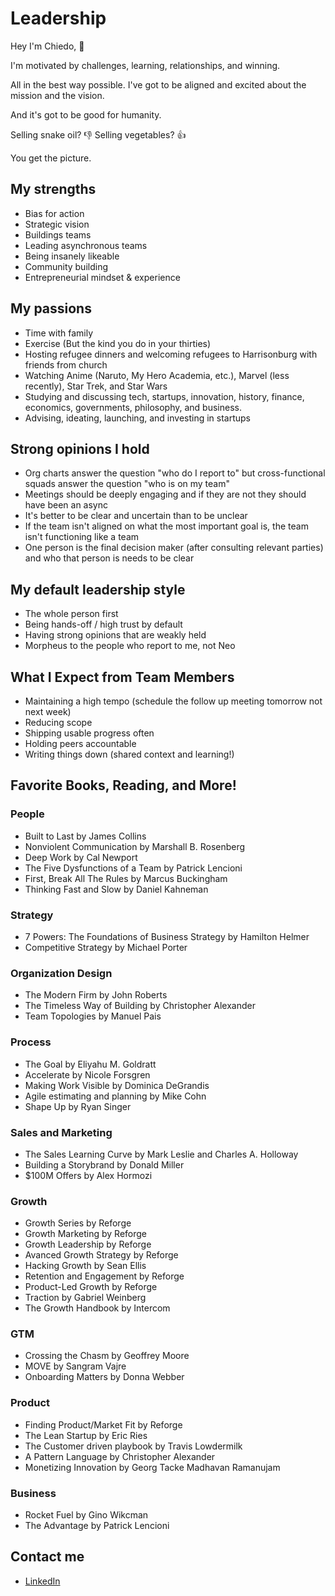 # Leadership

Hey I'm Chiedo, 👋

I'm motivated by challenges, learning, relationships, and winning.

All in the best way possible. I've got to be aligned and excited about the mission and the vision.

And it's got to be good for humanity.

Selling snake oil? 👎 Selling vegetables? 👍

You get the picture.

## My strengths

- Bias for action
- Strategic vision
- Buildings teams
- Leading asynchronous teams
- Being insanely likeable
- Community building
- Entrepreneurial mindset & experience

## My passions

- Time with family
- Exercise (But the kind you do in your thirties)
- Hosting refugee dinners and welcoming refugees to Harrisonburg with friends from church
- Watching Anime (Naruto, My Hero Academia, etc.), Marvel (less recently), Star Trek, and Star Wars 
- Studying and discussing tech, startups, innovation, history, finance, economics, governments, philosophy, and business.
- Advising, ideating, launching, and investing in startups

## Strong opinions I hold

- Org charts answer the question "who do I report to" but cross-functional squads answer the question "who is on my team"
- Meetings should be deeply engaging and if they are not they should have been an async
- It's better to be clear and uncertain than to be unclear
- If the team isn't aligned on what the most important goal is, the team isn't functioning like a team
- One person is the final decision maker (after consulting relevant parties) and who that person is needs to be clear

## My default leadership style

- The whole person first
- Being hands-off / high trust by default 
- Having strong opinions that are weakly held
- Morpheus to the people who report to me, not Neo

## What I Expect from Team Members

- Maintaining a high tempo (schedule the follow up meeting tomorrow not next week)
- Reducing scope
- Shipping usable progress often
- Holding peers accountable
- Writing things down (shared context and learning!)

## Favorite Books, Reading, and More!

### People

- Built to Last by James Collins
- Nonviolent Communication by Marshall B. Rosenberg
- Deep Work by Cal Newport
- The Five Dysfunctions of a Team by Patrick Lencioni
- First, Break All The Rules by Marcus Buckingham
- Thinking Fast and Slow by Daniel Kahneman

### Strategy

- 7 Powers: The Foundations of Business Strategy by Hamilton Helmer
- Competitive Strategy by Michael Porter

### Organization Design

- The Modern Firm by John Roberts
- The Timeless Way of Building by Christopher Alexander
- Team Topologies by Manuel Pais

### Process

- The Goal by Eliyahu M. Goldratt
- Accelerate by Nicole Forsgren
- Making Work Visible by Dominica DeGrandis
- Agile estimating and planning by Mike Cohn
- Shape Up by Ryan Singer

### Sales and Marketing

- The Sales Learning Curve by Mark Leslie and Charles A. Holloway
- Building a Storybrand by Donald Miller
- $100M Offers by Alex Hormozi

### Growth

- Growth Series by Reforge
- Growth Marketing by Reforge
- Growth Leadership by Reforge
- Avanced Growth Strategy by Reforge
- Hacking Growth by Sean Ellis
- Retention and Engagement by Reforge
- Product-Led Growth by Reforge
- Traction by Gabriel Weinberg
- The Growth Handbook by Intercom

### GTM

- Crossing the Chasm by Geoffrey Moore
- MOVE by Sangram Vajre
- Onboarding Matters by Donna Webber

### Product 

- Finding Product/Market Fit by Reforge
- The Lean Startup by Eric Ries
- The Customer driven playbook by Travis Lowdermilk
- A Pattern Language by Christopher Alexander
- Monetizing Innovation by Georg Tacke Madhavan Ramanujam 

### Business

- Rocket Fuel by Gino Wikcman
- The Advantage by Patrick Lencioni

## Contact me

- [LinkedIn](https://linkedin.com/in/chiedo)
